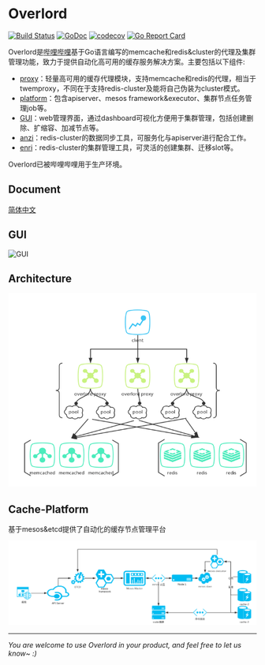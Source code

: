 # Overlord 
[![Build Status](https://travis-ci.org/felixhao/overlord.svg?branch=master)](https://travis-ci.org/felixhao/overlord) 
[![GoDoc](http://godoc.org/github.com/felixhao/overlord/proxy?status.svg)](http://godoc.org/github.com/felixhao/overlord/proxy) 
[![codecov](https://codecov.io/gh/felixhao/overlord/branch/master/graph/badge.svg)](https://codecov.io/gh/felixhao/overlord)
[![Go Report Card](https://goreportcard.com/badge/github.com/felixhao/overlord)](https://goreportcard.com/report/github.com/felixhao/overlord)

Overlord是[哔哩哔哩](https://www.bilibili.com)基于Go语言编写的memcache和redis&cluster的代理及集群管理功能，致力于提供自动化高可用的缓存服务解决方案。主要包括以下组件:  

* [proxy](doc/wiki-cn/proxy-usage.md)：轻量高可用的缓存代理模块，支持memcache和redis的代理，相当于twemproxy，不同在于支持redis-cluster及能将自己伪装为cluster模式。
* [platform](doc/wiki-cn/platform-deploy.md)：包含apiserver、mesos framework&executor、集群节点任务管理job等。
* [GUI](doc/wiki-cn/platform-usage.md)：web管理界面，通过dashboard可视化方便用于集群管理，包括创建删除、扩缩容、加减节点等。
* [anzi](doc/wiki-cn/tools.md)：redis-cluster的数据同步工具，可服务化与apiserver进行配合工作。
* [enri](doc/wiki-cn/tools.md)：redis-cluster的集群管理工具，可灵活的创建集群、迁移slot等。

Overlord已被哔哩哔哩用于生产环境。

## Document
[简体中文](doc/wiki-cn/SUMMARY.md)

## GUI

![GUI](doc/images/create-cluster.gif)

## Architecture

![architecture](doc/images/overlord_arch.png)

## Cache-Platform

基于mesos&etcd提供了自动化的缓存节点管理平台

![cache-platform Architecture](doc/images/cache-platform-arch.png)

-------------

*You are welcome to use Overlord in your product, and feel free to let us know~ :)*
